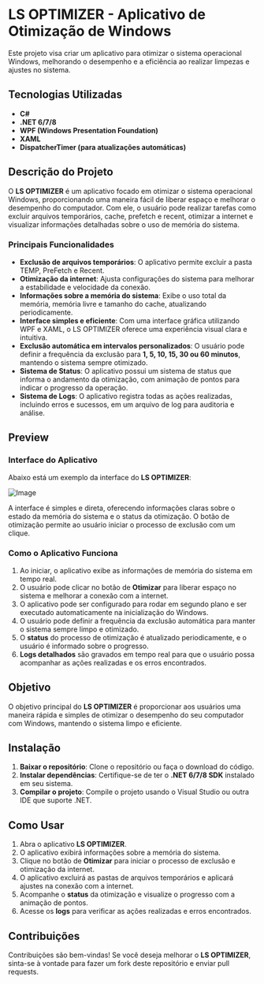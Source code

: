 # **LS OPTIMIZER - Aplicativo de Otimização de Windows**

Este projeto visa criar um aplicativo para otimizar o sistema operacional Windows, melhorando o desempenho e a eficiência ao realizar limpezas e ajustes no sistema.

## **Tecnologias Utilizadas**

- **C#**
- **.NET 6/7/8**
- **WPF (Windows Presentation Foundation)**
- **XAML**
- **DispatcherTimer (para atualizações automáticas)**

## **Descrição do Projeto**

O **LS OPTIMIZER** é um aplicativo focado em otimizar o sistema operacional Windows, proporcionando uma maneira fácil de liberar espaço e melhorar o desempenho do computador. Com ele, o usuário pode realizar tarefas como excluir arquivos temporários, cache, prefetch e recent, otimizar a internet e visualizar informações detalhadas sobre o uso de memória do sistema.

### **Principais Funcionalidades**
- **Exclusão de arquivos temporários**: O aplicativo permite excluir a pasta TEMP, PreFetch e Recent.
- **Otimização da internet**: Ajusta configurações do sistema para melhorar a estabilidade e velocidade da conexão.
- **Informações sobre a memória do sistema**: Exibe o uso total da memória, memória livre e tamanho do cache, atualizando periodicamente.
- **Interface simples e eficiente**: Com uma interface gráfica utilizando WPF e XAML, o LS OPTIMIZER oferece uma experiência visual clara e intuitiva.
- **Exclusão automática em intervalos personalizados**: O usuário pode definir a frequência da exclusão para **1, 5, 10, 15, 30 ou 60 minutos**, mantendo o sistema sempre otimizado.
- **Sistema de Status**: O aplicativo possui um sistema de status que informa o andamento da otimização, com animação de pontos para indicar o progresso da operação.
- **Sistema de Logs**: O aplicativo registra todas as ações realizadas, incluindo erros e sucessos, em um arquivo de log para auditoria e análise.

## **Preview**

### **Interface do Aplicativo**

Abaixo está um exemplo da interface do **LS OPTIMIZER**:

![Image](https://github.com/user-attachments/assets/9c2e562d-fae9-4099-ae14-20da8064c3b0)

A interface é simples e direta, oferecendo informações claras sobre o estado da memória do sistema e o status da otimização. O botão de otimização permite ao usuário iniciar o processo de exclusão com um clique.

### **Como o Aplicativo Funciona**

1. Ao iniciar, o aplicativo exibe as informações de memória do sistema em tempo real.
2. O usuário pode clicar no botão de **Otimizar** para liberar espaço no sistema e melhorar a conexão com a internet.
3. O aplicativo pode ser configurado para rodar em segundo plano e ser executado automaticamente na inicialização do Windows.
4. O usuário pode definir a frequência da exclusão automática para manter o sistema sempre limpo e otimizado.
5. O **status** do processo de otimização é atualizado periodicamente, e o usuário é informado sobre o progresso.
6. **Logs detalhados** são gravados em tempo real para que o usuário possa acompanhar as ações realizadas e os erros encontrados.

## **Objetivo**

O objetivo principal do **LS OPTIMIZER** é proporcionar aos usuários uma maneira rápida e simples de otimizar o desempenho do seu computador com Windows, mantendo o sistema limpo e eficiente.

## **Instalação**

1. **Baixar o repositório**: Clone o repositório ou faça o download do código.
2. **Instalar dependências**: Certifique-se de ter o **.NET 6/7/8 SDK** instalado em seu sistema.
3. **Compilar o projeto**: Compile o projeto usando o Visual Studio ou outra IDE que suporte .NET.

## **Como Usar**

1. Abra o aplicativo **LS OPTIMIZER**.
2. O aplicativo exibirá informações sobre a memória do sistema.
3. Clique no botão de **Otimizar** para iniciar o processo de exclusão e otimização da internet.
4. O aplicativo excluirá as pastas de arquivos temporários e aplicará ajustes na conexão com a internet.
5. Acompanhe o **status** da otimização e visualize o progresso com a animação de pontos.
6. Acesse os **logs** para verificar as ações realizadas e erros encontrados.

## **Contribuições**

Contribuições são bem-vindas! Se você deseja melhorar o **LS OPTIMIZER**, sinta-se à vontade para fazer um fork deste repositório e enviar pull requests.
